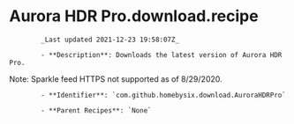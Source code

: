 # Aurora HDR Pro.download.recipe

            _Last updated 2021-12-23 19:58:07Z_

            - **Description**: Downloads the latest version of Aurora HDR Pro.

Note: Sparkle feed HTTPS not supported as of 8/29/2020.

            - **Identifier**: `com.github.homebysix.download.AuroraHDRPro`

            - **Parent Recipes**: `None`